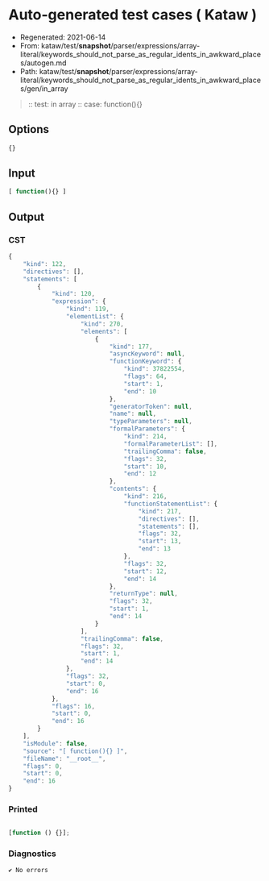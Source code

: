 # Auto-generated test cases ( Kataw )
- Regenerated: 2021-06-14
- From: kataw/test/__snapshot__/parser/expressions/array-literal/keywords_should_not_parse_as_regular_idents_in_awkward_places/autogen.md
- Path: kataw/test/__snapshot__/parser/expressions/array-literal/keywords_should_not_parse_as_regular_idents_in_awkward_places/gen/in_array
> :: test: in array
> :: case: function(){}
## Options

`````js
{}
`````
## Input

`````js
[ function(){} ]
`````
## Output

### CST

```javascript
{
    "kind": 122,
    "directives": [],
    "statements": [
        {
            "kind": 120,
            "expression": {
                "kind": 119,
                "elementList": {
                    "kind": 270,
                    "elements": [
                        {
                            "kind": 177,
                            "asyncKeyword": null,
                            "functionKeyword": {
                                "kind": 37822554,
                                "flags": 64,
                                "start": 1,
                                "end": 10
                            },
                            "generatorToken": null,
                            "name": null,
                            "typeParameters": null,
                            "formalParameters": {
                                "kind": 214,
                                "formalParameterList": [],
                                "trailingComma": false,
                                "flags": 32,
                                "start": 10,
                                "end": 12
                            },
                            "contents": {
                                "kind": 216,
                                "functionStatementList": {
                                    "kind": 217,
                                    "directives": [],
                                    "statements": [],
                                    "flags": 32,
                                    "start": 13,
                                    "end": 13
                                },
                                "flags": 32,
                                "start": 12,
                                "end": 14
                            },
                            "returnType": null,
                            "flags": 32,
                            "start": 1,
                            "end": 14
                        }
                    ],
                    "trailingComma": false,
                    "flags": 32,
                    "start": 1,
                    "end": 14
                },
                "flags": 32,
                "start": 0,
                "end": 16
            },
            "flags": 16,
            "start": 0,
            "end": 16
        }
    ],
    "isModule": false,
    "source": "[ function(){} ]",
    "fileName": "__root__",
    "flags": 0,
    "start": 0,
    "end": 16
}
```

### Printed

```javascript

[function () {}];
```

### Diagnostics

```javascript
✔ No errors
```

